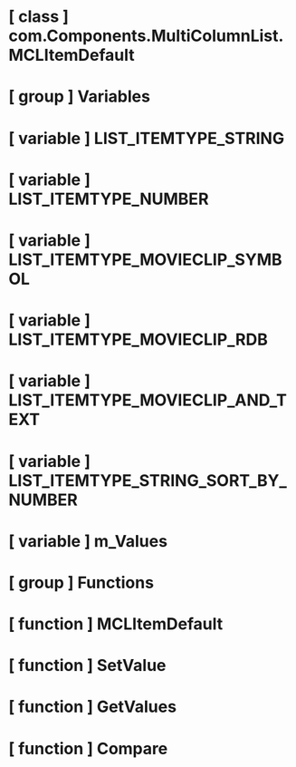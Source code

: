 # [ class ] com.Components.MultiColumnList.MCLItemDefault

# [ group ] Variables

# [ variable ] LIST_ITEMTYPE_STRING

# [ variable ] LIST_ITEMTYPE_NUMBER

# [ variable ] LIST_ITEMTYPE_MOVIECLIP_SYMBOL

# [ variable ] LIST_ITEMTYPE_MOVIECLIP_RDB

# [ variable ] LIST_ITEMTYPE_MOVIECLIP_AND_TEXT

# [ variable ] LIST_ITEMTYPE_STRING_SORT_BY_NUMBER

# [ variable ] m_Values

# [ group ] Functions

# [ function ] MCLItemDefault

# [ function ] SetValue

# [ function ] GetValues

# [ function ] Compare

